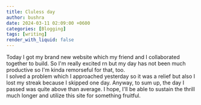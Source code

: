 ```yaml
---
title: Cluless day
author: bushra
date: 2024-03-11 02:09:00 +0600
categories: [Blogging]
tags: [writing]
render_with_liquid: false
---
```


Today I got my brand new website which my friend and I collaborated together to build. So I'm really excited rn but my day has not been much productive so I'm kinda remorseful for that, too.  
I solved a problem which I approached yesterday so it was a relief but also I lost my streak because I skipped one day. Anyway, to sum up, the day I passed was quite above than average. I hope, I'll be able to sustain the thrill much longer and utilize this site for something fruitful.
